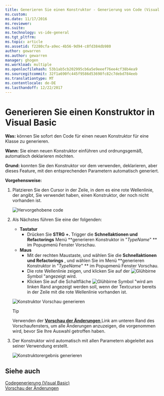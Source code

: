 ```yaml
---
title: Generieren Sie einen Konstruktor - Generierung von Code (Visual Basic) | Microsoft Docs
ms.custom: 
ms.date: 11/17/2016
ms.reviewer: 
ms.suite: 
ms.technology: vs-ide-general
ms.tgt_pltfrm: 
ms.topic: article
ms.assetid: f2280cfa-a9ec-4b56-9d94-c8fd384db980
author: gewarren
ms.author: gewarren
manager: ghogen
ms.workload: multiple
ms.openlocfilehash: 53b1ab5cb202995cb6a5e9eeef76ee4cf38b4ea9
ms.sourcegitcommit: 32f1a690fc445f9586d53698fc82c7debd784eeb
ms.translationtype: MT
ms.contentlocale: de-DE
ms.lasthandoff: 12/22/2017
---
```

# <a name="generate-a-constructor-in-visual-basic"></a>Generieren Sie einen Konstruktor in Visual Basic
**Was:** können Sie sofort den Code für einen neuen Konstruktor für eine Klasse zu generieren. 

**Wann:** Sie einen neuen Konstruktor einführen und ordnungsgemäß, automatisch deklarieren möchten.  

**Grund:** konnten Sie den Konstruktor vor dem verwenden, deklarieren, aber dieses Feature, mit den entsprechenden Parametern automatisch generiert. 

**Vorgehensweise:**

1. Platzieren Sie den Cursor in der Zeile, in dem es eine rote Wellenlinie, der angibt, Sie verwendet haben, einen Konstruktor, der noch nicht vorhanden ist.

   ![Hervorgehobene code](media/constructor_highlight.png)

1. Als Nächstes führen Sie eine der folgenden:
   * **Tastatur**
     * Drücken Sie **STRG +.** Trigger die **Schnellaktionen und Refactorings** Menü  **generieren Konstruktor in "*TypeName*" ** im Popupmenü Fenster Vorschau.
   * **Maus**
     * Mit der rechten Maustaste, und wählen Sie die **Schnellaktionen und Refactorings** , und wählen Sie im Menü  **generieren Konstruktor in "*TypeName*" ** im Popupmenü Fenster Vorschau.
     * Die rote Wellenlinie zeigen, und klicken Sie auf der ![Glühbirne](media/bulb.png) Symbol "angezeigt wird.
     * Klicken Sie auf die Schaltfläche ![Glühbirne](media/bulb.png) Symbol "wird am linken Rand angezeigt werden soll, wenn der Textcursor bereits in der Zeile mit die rote Wellenlinie vorhanden ist.

   ![Konstruktor Vorschau generieren](media/constructor_preview.png)

   >[!TIP]
   >Verwenden der [ **Vorschau der Änderungen** ](../../ide/preview-changes.md) Link am unteren Rand des Vorschaufensters, um alle Änderungen anzuzeigen, die vorgenommen wird, bevor Sie Ihre Auswahl getroffen haben.

1. Der Konstruktor wird automatisch mit allen Parametern abgeleitet aus seiner Verwendung erstellt.

   ![Konstruktorergebnis generieren](media/constructor_result.png)
  
## <a name="see-also"></a>Siehe auch  
[Codegenerierung (Visual Basic)](../code-generation-vb.md)  
[Vorschau der Änderungen](../../ide/preview-changes.md)